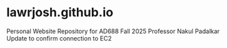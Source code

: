 # lawrjosh.github.io
Personal Website
Repository for AD688 Fall 2025
Professor Nakul Padalkar
Update to confirm connection to EC2